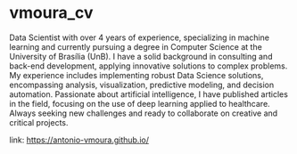 # vmoura_cv

Data Scientist with over 4 years of experience, specializing in machine learning and currently pursuing a degree in Computer Science at the University of Brasília (UnB). I have a solid background in consulting and back-end development, applying innovative solutions to complex problems. My experience includes implementing robust Data Science solutions, encompassing analysis, visualization, predictive modeling, and decision automation. Passionate about artificial intelligence, I have published articles in the field, focusing on the use of deep learning applied to healthcare. Always seeking new challenges and ready to collaborate on creative and critical projects.


link: https://antonio-vmoura.github.io/